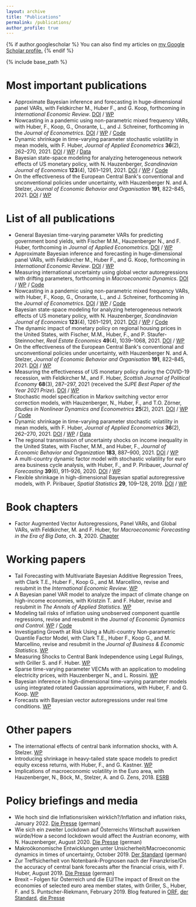 ```yaml
---
layout: archive
title: "Publications"
permalink: /publications/
author_profile: true
---
```


{% if author.googlescholar %}
  You can also find my articles on <u><a href="{{author.googlescholar}}">my Google Scholar profile</a>.</u>
{% endif %}

{% include base_path %}

Most important publications
======
* Approximate Bayesian inference and forecasting in huge-dimensional panel VARs, with Feldkircher M., Huber F., and G. Koop, forthcoming in _International Economic Review_. [DOI](https://doi.org/10.1111/iere.12577) / [WP](https://arxiv.org/abs/2103.04944)
* Nowcasting in a pandemic using non-parametric mixed frequency VARs, with Huber, F., Koop, G., Onorante, L., and J. Schreiner, forthcoming in the _Journal of Econometrics_. [DOI](https://doi.org/10.1016/j.jeconom.2020.11.006) / [WP](https://arxiv.org/abs/2008.12706) / [Code](https://github.com/mpfarrho/mf-bavart)
* Dynamic shrinkage in time-varying parameter stochastic volatility in mean models, with F. Huber, _Journal of Applied Econometrics_ **36**(2), 262–270, 2021. [DOI](https://doi.org/10.1002/jae.2804) / [WP](https://arxiv.org/abs/2005.06851) / [Data](http://qed.econ.queensu.ca/jae/datasets/huber005/)
* Bayesian state-space modeling for analyzing heterogeneous network effects of US monetary policy, with N. Hauzenberger, _Scandinavian Journal of Economics_ **123**(4), 1261–1291, 2021. [DOI](https://doi.org/10.1111/sjoe.12436) / [WP](https://arxiv.org/abs/1911.06206) / [Code](https://github.com/mpfarrho/tvp-network-panel)
* On the effectiveness of the European Central Bank's conventional and unconventional policies under uncertainty, with Hauzenberger N. and A. Stelzer, _Journal of Economic Behavior and Organisation_ **191**, 822–845, 2021. [DOI](https://doi.org/10.1016/j.jebo.2021.09.041) / [WP](https://arxiv.org/abs/2011.14424)

List of all publications
======
* General Bayesian time-varying parameter VARs for predicting government bond yields, with Fischer M.M., Hauzenberger N., and F. Huber, forthcoming in _Journal of Applied Econometrics_. [DOI](https://arxiv.org/abs/2102.13393) / [WP](https://arxiv.org/abs/2102.13393)
* Approximate Bayesian inference and forecasting in huge-dimensional panel VARs, with Feldkircher M., Huber F., and G. Koop, forthcoming in _International Economic Review_. [DOI](https://doi.org/10.1111/iere.12577) / [WP](https://arxiv.org/abs/2103.04944)
* Measuring international uncertainty using global vector autoregressions with drifting parameters, forthcoming in _Macroeconomic Dynamics_.
  [DOI](https://doi.org/10.1017/S1365100521000663) / [WP](https://arxiv.org/abs/1908.06325) / [Code](https://github.com/mpfarrho/tvp-gvar-fsvm)
* Nowcasting in a pandemic using non-parametric mixed frequency VARs, with Huber, F., Koop, G., Onorante, L., and J. Schreiner, forthcoming in the _Journal of Econometrics_. [DOI](https://doi.org/10.1016/j.jeconom.2020.11.006) / [WP](https://arxiv.org/abs/2008.12706) / [Code](https://github.com/mpfarrho/mf-bavart)
* Bayesian state-space modeling for analyzing heterogeneous network effects of US monetary policy, with N. Hauzenberger, _Scandinavian Journal of Economics_ **123**(4), 1261–1291, 2021. [DOI](https://doi.org/10.1111/sjoe.12436) / [WP](https://arxiv.org/abs/1911.06206) / [Code](https://github.com/mpfarrho/tvp-network-panel)
* The dynamic impact of monetary policy on regional housing prices in the United States, with Fischer, M.M., Huber, F., and P. Staufer-Steinnocher, _Real Estate Economics_ **49**(4), 1039–1068, 2021. [DOI](https://doi.org/10.1111/1540-6229.12274) / [WP](https://arxiv.org/abs/1802.05870)
* On the effectiveness of the European Central Bank's conventional and unconventional policies under uncertainty, with Hauzenberger N. and A. Stelzer, _Journal of Economic Behavior and Organisation_ **191**, 822–845, 2021. [DOI](https://doi.org/10.1016/j.jebo.2021.09.041) / [WP](https://arxiv.org/abs/2011.14424)
* Measuring the effectiveness of US monetary policy during the COVID-19 recession, with Feldkircher M., and F. Huber, _Scottish Journal of Political Economy_ **68**(3), 287–297, 2021 (received the _SJPE Best Paper of the Year 2021 Prize_). [DOI](https://doi.org/10.1111/sjpe.12275) / [WP](https://arxiv.org/abs/2007.15419)
* Stochastic model specification in Markov switching vector error correction models, with Hauzenberger, N., Huber, F., and T.O. Zörner, _Studies in Nonlinear Dynamics and Econometrics_ **25**(2), 2021. [DOI](https://doi.org/10.1515/snde-2018-0069) / [WP](https://arxiv.org/abs/1807.00529) / [Code](https://www.dropbox.com/s/rk16vrnsesqtfz6/HHO2020.zip?dl=0)
* Dynamic shrinkage in time-varying parameter stochastic volatility in mean models, with F. Huber, _Journal of Applied Econometrics_ **36**(2), 262–270, 2021. [DOI](https://doi.org/10.1002/jae.2804) / [WP](https://arxiv.org/abs/2005.06851) / [Data](http://qed.econ.queensu.ca/jae/datasets/huber005/)
* The regional transmission of uncertainty shocks on income inequality in the United States, with Fischer, M.M., and Huber, F., _Journal of Economic Behavior and Organization_ **183**, 887–900, 2021. [DOI](https://doi.org/10.1016/j.jebo.2019.03.004) / [WP](https://arxiv.org/abs/1806.08278)
* A multi-country dynamic factor model with stochastic volatility for euro area business cycle analysis, with Huber, F., and P. Piribauer, _Journal of Forecasting_ **39**(6), 911–926, 2020. [DOI](https://doi.org/10.1002/for.2667) / [WP](https://arxiv.org/abs/2001.03935)
* Flexible shrinkage in high-dimensional Bayesian spatial autoregressive models, with P. Piribauer, _Spatial Statistics_ **29**, 109–128, 2019. [DOI](https://doi.org/10.1016/j.spasta.2018.10.004) / [WP](https://arxiv.org/abs/1805.10822)

Book chapters
======
* Factor Augmented Vector Autoregressions, Panel VARs, and Global VARs, with Feldkircher, M. and F. Huber, for _Macroeconomic Forecasting in the Era of Big Data_, ch. **3**, 2020. [Chapter](https://link.springer.com/chapter/10.1007/978-3-030-31150-6_3)

Working papers
======
* Tail Forecasting with Multivariate Bayesian Additive Regression Trees, with Clark T.E., Huber F., Koop G., and M. Marcellino, revise and resubmit in the _International Economic Review_. [WP](https://papers.ssrn.com/sol3/papers.cfm?abstract_id=3809866)
* A Bayesian panel VAR model to analyze the impact of climate change on high-income economies, with Kristzin T. and F. Huber, revise and resubmit in _The Annals of Applied Statistics_. [WP](https://arxiv.org/abs/1804.01554)
* Modeling tail risks of inflation using unobserved component quantile regressions, revise and resubmit in the _Journal of Economic Dynamics and Control_. [WP](https://arxiv.org/abs/2103.03632) / [Code](https://github.com/mpfarrho/tvp-qr)
* Investigating Growth at Risk Using a Multi-country Non-parametric Quantile Factor Model, with Clark T.E., Huber F., Koop G., and M. Marcellino, revise and resubmit in the _Journal of Business & Economic Statistics_. [WP](https://arxiv.org/abs/2110.03411)
* Measuring Shocks to Central Bank Independence using Legal Rulings, with Griller S. and F. Huber. [WP](https://arxiv.org/abs/2202.12695)
* Sparse time-varying parameter VECMs with an application to modeling electricity prices, with Hauzenberger N., and L. Rossini. [WP](https://arxiv.org/abs/2011.04577)
* Bayesian inference in high-dimensional time-varying parameter models using integrated rotated Gaussian approximations, with Huber, F. and G. Koop. [WP](https://arxiv.org/abs/2002.10274)
* Forecasts with Bayesian vector autoregressions under real time conditions. [WP](https://arxiv.org/abs/2004.04984)

Other papers
======
* The international effects of central bank information shocks, with A. Stelzer. [WP](https://arxiv.org/abs/1912.03158)
* Introducing shrinkage in heavy-tailed state space models to predict equity excess returns, with Huber, F., and G. Kastner. [WP](https://arxiv.org/abs/1805.12217)
* Implications of macroeconomic volatility in the Euro area, with Hauzenberger, N., Böck, M., Stelzer, A. and G. Zens, 2018. [ESRB](https://www.esrb.europa.eu/pub/pdf/wp/esrb.wp80.en.pdf?3d22daf2cf5665f0c8314cca792924a1)

Policy briefings and media
======
* Wie hoch sind die Inflationsrisiken wirklich?/Inflation and inflation risks, January 2022. [Die Presse](https://www.diepresse.com/6091216/wie-hoch-sind-die-inflationsrisiken-wirklich) (german) 
* Wie sich ein zweiter Lockdown auf Österreichs Wirtschaft auswirken würde/How a second lockdown would affect the Austrian economy, with N. Hauzenberger, August 2020. [Die Presse](https://www.diepresse.com/5847063/wie-sich-ein-zweiter-lockdown-auf-oesterreichs-wirtschaft-auswirken-wuerde) (german)
* Makroökonomische Entwicklungen unter Unsicherheit/Macroeconomic dynamics in times of uncertainty, October 2019. [Der Standard](https://www.derstandard.at/story/2000109264301/makrooekonomische-entwicklungen-unter-unsicherheit) (german)
* Zur Treffsicherheit von Notenbank-Prognosen nach der Finanzkrise/On the accuracy of central bank forecasts after the financial crisis, with F. Huber, August 2019. [Die Presse](https://www.diepresse.com/5668295/zur-treffsicherheit-von-notenbank-prognosen-nach-der-finanzkrise) (german)
* Brexit – Folgen für Österreich und die EU/The impact of Brexit on the economies of selected euro area member states, with Griller, S., Huber, F. and S. Puntscher-Riekmann, February 2019. Blog featured in [ORF](https://orf.at/stories/3111231/), [der Standard](https://www.derstandard.at/story/2000097900545/forscher-warnen-vor-schwerwiegenden-folgen-eines-brexit), [die Presse](https://www.diepresse.com/5580178/brexit-studie-verflochtene-wirtschaft-reagiert-sensibel)
